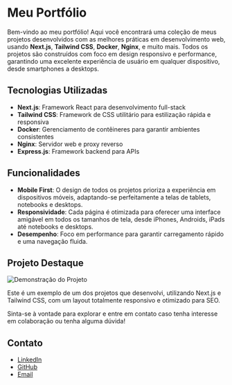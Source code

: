 
# Meu Portfólio

Bem-vindo ao meu portfólio! Aqui você encontrará uma coleção de meus projetos desenvolvidos com as melhores práticas em desenvolvimento web, usando **Next.js**, **Tailwind CSS**, **Docker**, **Nginx**, e muito mais. Todos os projetos são construídos com foco em design responsivo e performance, garantindo uma excelente experiência de usuário em qualquer dispositivo, desde smartphones a desktops.

## Tecnologias Utilizadas
- **Next.js**: Framework React para desenvolvimento full-stack
- **Tailwind CSS**: Framework de CSS utilitário para estilização rápida e responsiva
- **Docker**: Gerenciamento de contêineres para garantir ambientes consistentes
- **Nginx**: Servidor web e proxy reverso
- **Express.js**: Framework backend para APIs

## Funcionalidades
- **Mobile First**: O design de todos os projetos prioriza a experiência em dispositivos móveis, adaptando-se perfeitamente a telas de tablets, notebooks e desktops.
- **Responsividade**: Cada página é otimizada para oferecer uma interface amigável em todos os tamanhos de tela, desde iPhones, Androids, iPads até notebooks e desktops.
- **Desempenho**: Foco em performance para garantir carregamento rápido e uma navegação fluida.

## Projeto Destaque
![Demonstração do Projeto](caminho/para/seu/gif.gif)

Este é um exemplo de um dos projetos que desenvolvi, utilizando Next.js e Tailwind CSS, com um layout totalmente responsivo e otimizado para SEO.

Sinta-se à vontade para explorar e entre em contato caso tenha interesse em colaboração ou tenha alguma dúvida!

## Contato
- [LinkedIn](link_do_linkedin)
- [GitHub](link_do_github)
- [Email](mailto:seuemail@example.com)